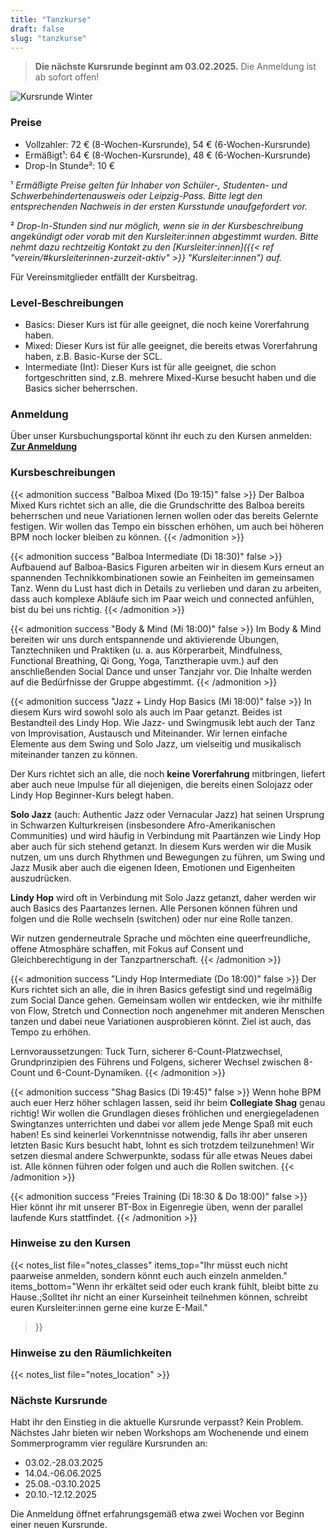 ```yaml
---
title: "Tanzkurse"
draft: false
slug: "tanzkurse"
---
```


[//]: # (![Kursplan Herbst 2024]&#40;../schedule_herbst_2024_ohne_websiteinfo_v4.png&#41;)

> **Die nächste Kursrunde beginnt am 03.02.2025.** Die Anmeldung ist ab sofort offen! 

![Kursrunde Winter](../2025-02_schedule_winter_website.png)

### Preise
- Vollzahler: 72 € (8-Wochen-Kursrunde), 54 € (6-Wochen-Kursrunde)
- Ermäßigt¹: 64 € (8-Wochen-Kursrunde), 48 € (6-Wochen-Kursrunde)
- Drop-In Stunde²: 10 €

¹ *Ermäßigte Preise gelten für Inhaber von Schüler-, Studenten- und Schwerbehindertenausweis oder Leipzig-Pass. Bitte legt den entsprechenden Nachweis in der ersten Kursstunde unaufgefordert vor.*

² *Drop-In-Stunden sind nur möglich, wenn sie in der Kursbeschreibung angekündigt oder vorab mit den Kursleiter:innen abgestimmt wurden.
Bitte nehmt dazu rechtzeitig Kontakt zu den [Kursleiter:innen]({{< ref "verein/#kursleiterinnen-zurzeit-aktiv" >}} "Kursleiter:innen") auf.*

Für Vereinsmitglieder entfällt der Kursbeitrag. 

### Level-Beschreibungen
- Basics: Dieser Kurs ist für alle geeignet, die noch keine Vorerfahrung haben. 
- Mixed: Dieser Kurs ist für alle geeignet, die bereits etwas Vorerfahrung haben, z.B. Basic-Kurse der SCL.
- Intermediate (Int): Dieser Kurs ist für alle geeignet, die schon fortgeschritten sind, z.B. mehrere Mixed-Kurse besucht haben und die Basics sicher beherrschen.

### Anmeldung
Über unser Kursbuchungsportal könnt ihr euch zu den Kursen anmelden:  
**[Zur Anmeldung](https://scl.swinggeeks.de/SCL2025-2/)**

### Kursbeschreibungen

[//]: # ({{< admonition success "Balboa Basics &#40;Di 18:30&#41;" false >}})

[//]: # (Balboa ist ein Swingtanz, der in enger Körperhaltung auf meist schnelle Musik getanzt wird und durch eine Mischung aus subtilen Gewichtswechseln, kreativem Footwork und öffnenden Figuguren beschrieben werden kann.)

[//]: # (Für den Balboa Basics-Kurs sind keine Vorerfahrungen erforderlich. Wir wollen die Grundlagen des Tanzes mit euch teilen, von Schritten und Figuren über Körperhaltung und Connection bis hin zu Skills fürs Tanzen auf dem Social Dancefloor.)

[//]: # (Alle Personen können führen / folgen sowie die Rolle wechseln &#40;switchen&#41; oder auch nur eine Rolle tanzen.)

[//]: # ({{< /admonition >}})

{{< admonition success "Balboa Mixed (Do 19:15)" false >}}
Der Balboa Mixed Kurs richtet sich an alle, die die Grundschritte des Balboa bereits beherrschen und neue Variationen lernen wollen oder das bereits Gelernte festigen. Wir wollen das Tempo ein bisschen erhöhen, um auch bei höheren BPM noch locker bleiben zu können.
{{< /admonition >}}

{{< admonition success "Balboa Intermediate (Di 18:30)" false >}}
Aufbauend auf Balboa-Basics Figuren arbeiten wir in diesem Kurs erneut an spannenden Technikkombinationen sowie an Feinheiten im gemeinsamen Tanz. Wenn du Lust hast dich in Details zu verlieben und daran zu arbeiten, dass auch komplexe Abläufe sich im Paar weich und connected anfühlen, bist du bei uns richtig.
{{< /admonition >}}

{{< admonition success "Body & Mind	(Mi 18:00)" false >}}
Im Body & Mind bereiten wir uns durch entspannende und aktivierende Übungen, Tanztechniken und Praktiken (u. a. aus Körperarbeit, Mindfulness, Functional Breathing, Qi Gong, Yoga, Tanztherapie uvm.) auf den anschließenden Social Dance und unser Tanzjahr vor. Die Inhalte werden auf die Bedürfnisse der Gruppe abgestimmt.
{{< /admonition >}}

[//]: # ({{< admonition success "Fusion &#40;Di 19:45&#41;" false >}})

[//]: # (Fusion ist ein Paartanz, bei dem Elemente aus verschiedensten Tanzstilen &#40;z.B. Latin, Blues, Swing, Contact Improv&#41; gemischt werden. Dabei wird frei auf moderne Musik unterschiedlicher Genre improvisiert. Die Kommunikation zwischen den Tänzer:innen steht im Vordergrund und jeder Tanz ist eine einzigartige Neuschaffung. Im Kurs fokussieren wir allgemeine Tanztechniken, ein Gefühl zum eigenen Körper und eine angenehme Verbindung zu anderen Personen, bei der sich beide Partner:innen gleichberechtigt in den Tanz einbringen können. Dabei kann frei zwischen "führen" und "folgen" gewechselt werden &#40;Roleswitch&#41;.  Wir nutzen genderneutrale Sprache und möchten eine offene und queerfreundliche Atmosphäre schaffen.)

[//]: # (Im Anschluss an den Kurs gibt es die Möglichkeit zum Freien Tanzen, bei der das Gelernte direkt ausprobiert werden kann: **Practice Time 20:45-22:00 Uhr**)

[//]: # ({{< /admonition >}})

[//]: # ({{< admonition success "Lindy Hop Basics &#40;Mi 18:00&#41;" false >}})

[//]: # (Lindy Hop hat seinen Ursprung in Schwarzen Kulturkreisen &#40;insbesondere Afro-Amerikanischen Communities&#41; und wird auf Swing/Jazz Musik getanzt. Wir werden die Basics des Paartanzes lernen. Alle Personen können führen und folgen und die Rolle wechseln &#40;switchen&#41; oder nur eine Rolle tanzen. Wir nutzen genderneutrale Sprache und möchten eine queerfreundliche, offene Atmosphäre schaffen, mit Fokus auf Consent und Gleichberechtigung in der Tanzpartnerschaft.)

[//]: # ({{< /admonition >}})

{{< admonition success "Jazz + Lindy Hop Basics (Mi 18:00)" false >}}
In diesem Kurs wird sowohl solo als auch im Paar getanzt. Beides ist Bestandteil des Lindy Hop. Wie Jazz- und Swingmusik lebt auch der Tanz von Improvisation, Austausch und Miteinander. Wir lernen einfache Elemente aus dem Swing und Solo Jazz, um vielseitig und musikalisch miteinander tanzen zu können.

Der Kurs richtet sich an alle, die noch **keine Vorerfahrung** mitbringen, liefert aber auch neue Impulse für all diejenigen, die bereits einen Solojazz oder Lindy Hop Beginner-Kurs belegt haben.

**Solo Jazz** (auch: Authentic Jazz oder Vernacular Jazz) hat seinen Ursprung in Schwarzen Kulturkreisen (insbesondere Afro-Amerikanischen Communities) und wird häufig in Verbindung mit Paartänzen wie Lindy Hop aber auch für sich stehend getanzt. In diesem Kurs werden wir die Musik nutzen, um uns durch Rhythmen und Bewegungen zu führen, um Swing und Jazz Musik aber auch die eigenen Ideen, Emotionen und Eigenheiten auszudrücken.

**Lindy Hop** wird oft in Verbindung mit Solo Jazz getanzt, daher werden wir auch Basics des Paartanzes lernen. Alle Personen können führen und folgen und die Rolle wechseln (switchen) oder nur eine Rolle tanzen. 

Wir nutzen genderneutrale Sprache und möchten eine queerfreundliche, offene Atmosphäre schaffen, mit Fokus auf Consent und Gleichberechtigung in der Tanzpartnerschaft.
{{< /admonition >}}

{{< admonition success "Lindy Hop Intermediate (Do 18:00)" false >}}
Der Kurs richtet sich an alle, die in ihren Basics gefestigt sind und regelmäßig zum Social Dance gehen. Gemeinsam wollen wir entdecken, wie ihr mithilfe von Flow, Stretch und Connection noch angenehmer mit anderen Menschen tanzen und dabei neue Variationen ausprobieren könnt. Ziel ist auch, das Tempo zu erhöhen.

Lernvoraussetzungen: Tuck Turn, sicherer 6-Count-Platzwechsel, Grundprinzipien des Führens und Folgens, sicherer Wechsel zwischen 8-Count und 6-Count-Dynamiken.
{{< /admonition >}}

{{< admonition success "Shag Basics (Di 19:45)" false >}}
Wenn hohe BPM auch euer Herz höher schlagen lassen, seid ihr beim **Collegiate Shag** genau richtig! Wir wollen die Grundlagen dieses fröhlichen und energiegeladenen Swingtanzes unterrichten und dabei vor allem jede Menge Spaß mit euch haben! Es sind keinerlei Vorkenntnisse notwendig, falls ihr aber unseren letzten Basic Kurs besucht habt, lohnt es sich trotzdem teilzunehmen! Wir setzen diesmal andere Schwerpunkte, sodass für alle etwas Neues dabei ist. Alle können führen oder folgen und auch die Rollen switchen.
{{< /admonition >}}

[//]: # ({{< admonition success "Solo Jazz &#40;Do 19:45&#41;" false >}})

[//]: # (Wir lernen einige Klassiker der Solo Jazz Moves kennen und widmen uns besonders den Übergängen. Aus einfachen, reinen Schrittabfolgen entwickeln wir so verbundene, fließende Bewegungen, die Du zu deinem eigenen Tanz machst.)

[//]: # ({{< /admonition >}})

{{< admonition success "Freies Training (Di 18:30 & Do 18:00)" false >}}
Hier könnt ihr mit unserer BT-Box in Eigenregie üben, wenn der parallel laufende Kurs stattfindet.
{{< /admonition >}}

### Hinweise zu den Kursen
{{< notes_list file="notes_classes"
items_top="Ihr müsst euch nicht paarweise anmelden, sondern könnt euch auch einzeln anmelden."
items_bottom="Wenn ihr erkältet seid oder euch krank fühlt, bleibt bitte zu Hause.;Solltet ihr nicht an einer Kurseinheit teilnehmen können, schreibt euren Kursleiter:innen gerne eine kurze E-Mail."
>}}

### Hinweise zu den Räumlichkeiten
{{< notes_list file="notes_location" >}}

### Nächste Kursrunde
Habt ihr den Einstieg in die aktuelle Kursrunde verpasst? Kein Problem. Nächstes Jahr bieten wir neben Workshops am Wochenende und einem Sommerprogramm vier reguläre Kursrunden an:
- 03.02.-28.03.2025
- 14.04.-06.06.2025
- 25.08.-03.10.2025
- 20.10.-12.12.2025

Die Anmeldung öffnet erfahrungsgemäß etwa zwei Wochen vor Beginn einer neuen Kursrunde. 

[//]: # (Wir kündigen die Öffnung der Anmeldung im Vorfeld auch unter [Aktuelles]&#40;{{< ref "/aktuelles" >}} "Aktuelles"&#41;, in unserer [Facebook-Gruppe]&#40;https://www.facebook.com/groups/swingconnection.leipzig&#41; und auf [Instagram]&#40;https://www.instagram.com/swingconnectionleipzig/&#41; an.)
